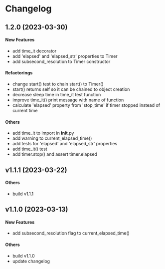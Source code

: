 # Changelog

## 1.2.0 (2023-03-30)

#### New Features

* add time_it decorator
* add 'elapsed' and 'elapsed_str' properties to Timer
* add subsecond_resolution to Timer constructor
#### Refactorings

* change start() test to chain start() to Timer()
* start() returns self so it can be chained to object creation
* decrease sleep time in time_it test function
* improve time_it() print message with name of function
* calculate 'elapsed' property from 'stop_time' if timer stopped instead of current time
#### Others

* add time_it to import in __init__.py
* add warning to current_elapsed_time()
* add tests for 'elapsed' and 'elapsed_str' properties
* add time_it() test
* add timer.stop() and assert timer.elapsed


## v1.1.1 (2023-03-22)

#### Others

* build v1.1.1


## v1.1.0 (2023-03-13)

#### New Features

* add subsecond_resolution flag to current_elapsed_time()
#### Others

* build v1.1.0
* update changelog